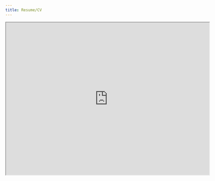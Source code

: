 ```yaml
---
title: Resume/CV
---
```


<object><iframe src="https://drive.google.com/file/d/1KdnMcfYYS2-usaaONPAEN4k4FnY1mkpE/preview" width="640" height="480"></iframe></object>